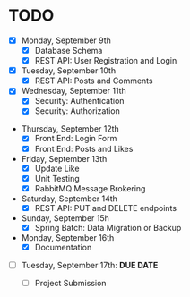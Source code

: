 # TODO

- [x] Monday, September 9th
  - [x] Database Schema
  - [x] REST API: User Registration and Login
- [x] Tuesday, September 10th
  - [x] REST API: Posts and Comments
- [x] Wednesday, September 11th
  - [x] Security: Authentication
  - [x] Security: Authorization
- Thursday, September 12th
  - [x] Front End: Login Form
  - [x] Front End: Posts and Likes
- Friday, September 13th
  - [x] Update Like
  - [x] Unit Testing
  - [x] RabbitMQ Message Brokering
- Saturday, September 14th
  - [x] REST API: PUT and DELETE endpoints
- Sunday, September 15h
  - [x] Spring Batch: Data Migration or Backup
- Monday, September 16th
  - [x] Documentation
- [ ] Tuesday, September 17th: **DUE DATE**
  - [ ] Project Submission

